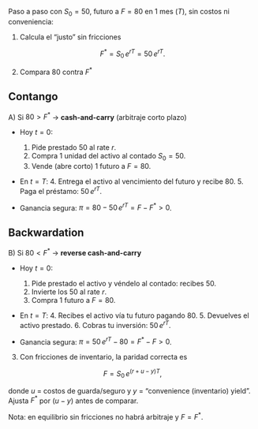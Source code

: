 Paso a paso con $S_0=50$, futuro a $F=80$ en 1 mes ($T$), sin costos ni conveniencia:

1. Calcula el “justo” sin fricciones

$$
F^{*}=S_0\,e^{rT}=50\,e^{rT}.
$$

2. Compara 80 contra $F^{*}$

## Contango
A) Si $80>F^{*}$  → **cash-and-carry** (arbitraje corto plazo) 

* Hoy $t=0$:

  1. Pide prestado $50$ al rate $r$.
  2. Compra 1 unidad del activo al contado $S_0=50$.
  3. Vende (abre corto) 1 futuro a $F=80$.
* En $t=T$:
  4\. Entrega el activo al vencimiento del futuro y recibe $80$.
  5\. Paga el préstamo: $50\,e^{rT}$.
* Ganancia segura: $\pi = 80-50\,e^{rT} = F - F^{*} >0$.

## Backwardation
B) Si $80<F^{*}$ → **reverse cash-and-carry**

* Hoy $t=0$:

  1. Pide prestado el activo y véndelo al contado: recibes $50$.
  2. Invierte los $50$ al rate $r$.
  3. Compra 1 futuro a $F=80$.
* En $t=T$:
  4\. Recibes el activo vía tu futuro pagando $80$.
  5\. Devuelves el activo prestado.
  6\. Cobras tu inversión: $50\,e^{rT}$.
* Ganancia segura: $\pi = 50\,e^{rT}-80 = F^{*}-F >0$.

3. Con fricciones de inventario, la paridad correcta es

$$
F = S_0\,e^{(r+u-y)T},
$$

donde $u$ = costos de guarda/seguro y $y$ = “convenience (inventario) yield”. Ajusta $F^{*}$ por $(u-y)$ antes de comparar.

Nota: en equilibrio sin fricciones no habrá arbitraje y $F=F^{*}$.


